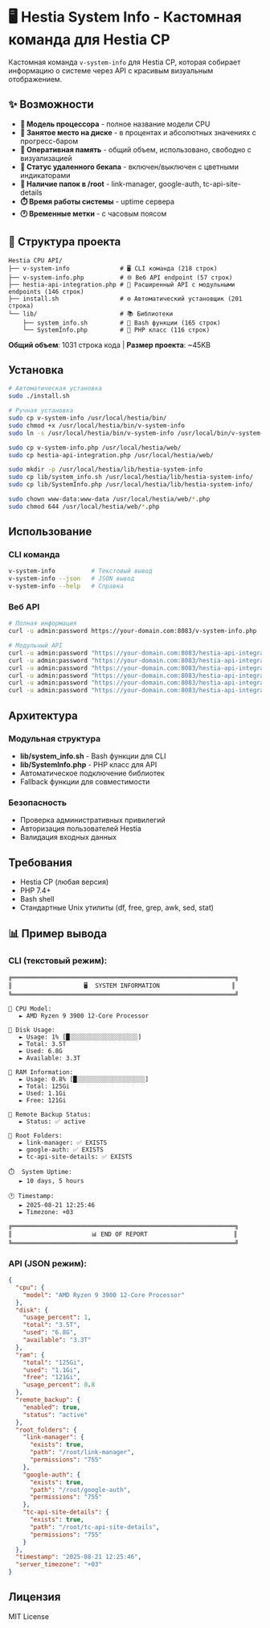# 🖥️ Hestia System Info - Кастомная команда для Hestia CP

Кастомная команда `v-system-info` для Hestia CP, которая собирает информацию о системе через API с красивым визуальным отображением.

## ✨ Возможности

- **🔧 Модель процессора** - полное название модели CPU
- **💾 Занятое место на диске** - в процентах и абсолютных значениях с прогресс-баром
- **🧠 Оперативная память** - общий объем, использовано, свободно с визуализацией
- **💾 Статус удаленного бекапа** - включен/выключен с цветными индикаторами
- **📁 Наличие папок в /root** - link-manager, google-auth, tc-api-site-details
- **⏱️ Время работы системы** - uptime сервера
- **🕐 Временные метки** - с часовым поясом

## 📁 Структура проекта

```
Hestia CPU API/
├── v-system-info              # 🖥️ CLI команда (218 строк)
├── v-system-info.php          # 🌐 Веб API endpoint (57 строк)
├── hestia-api-integration.php # 🔗 Расширенный API с модульными endpoints (146 строк)
├── install.sh                 # ⚙️ Автоматический установщик (201 строка)
└── lib/                       # 📚 Библиотеки
    ├── system_info.sh         # 🔧 Bash функции (165 строк)
    └── SystemInfo.php         # 🐘 PHP класс (116 строк)
```

**Общий объем**: 1031 строка кода | **Размер проекта**: ~45KB

## Установка

```bash
# Автоматическая установка
sudo ./install.sh

# Ручная установка
sudo cp v-system-info /usr/local/hestia/bin/
sudo chmod +x /usr/local/hestia/bin/v-system-info
sudo ln -s /usr/local/hestia/bin/v-system-info /usr/local/bin/v-system-info

sudo cp v-system-info.php /usr/local/hestia/web/
sudo cp hestia-api-integration.php /usr/local/hestia/web/

sudo mkdir -p /usr/local/hestia/lib/hestia-system-info
sudo cp lib/system_info.sh /usr/local/hestia/lib/hestia-system-info/
sudo cp lib/SystemInfo.php /usr/local/hestia/lib/hestia-system-info/

sudo chown www-data:www-data /usr/local/hestia/web/*.php
sudo chmod 644 /usr/local/hestia/web/*.php
```

## Использование

### CLI команда
```bash
v-system-info          # Текстовый вывод
v-system-info --json   # JSON вывод
v-system-info --help   # Справка
```

### Веб API
```bash
# Полная информация
curl -u admin:password https://your-domain.com:8083/v-system-info.php

# Модульный API
curl -u admin:password "https://your-domain.com:8083/hestia-api-integration.php?action=system-info"
curl -u admin:password "https://your-domain.com:8083/hestia-api-integration.php?action=cpu"
curl -u admin:password "https://your-domain.com:8083/hestia-api-integration.php?action=disk"
curl -u admin:password "https://your-domain.com:8083/hestia-api-integration.php?action=ram"
curl -u admin:password "https://your-domain.com:8083/hestia-api-integration.php?action=backup"
curl -u admin:password "https://your-domain.com:8083/hestia-api-integration.php?action=folders"
```

## Архитектура

### Модульная структура
- **lib/system_info.sh** - Bash функции для CLI
- **lib/SystemInfo.php** - PHP класс для API
- Автоматическое подключение библиотек
- Fallback функции для совместимости

### Безопасность
- Проверка административных привилегий
- Авторизация пользователей Hestia
- Валидация входных данных

## Требования

- Hestia CP (любая версия)
- PHP 7.4+
- Bash shell
- Стандартные Unix утилиты (df, free, grep, awk, sed, stat)

## 📊 Пример вывода

### CLI (текстовый режим):
```
╔══════════════════════════════════════════════════════════════╗
║                    🖥️  SYSTEM INFORMATION                    ║
╚══════════════════════════════════════════════════════════════╝

🔧 CPU Model:
   ► AMD Ryzen 9 3900 12-Core Processor

💾 Disk Usage:
   ► Usage: 1% [█░░░░░░░░░░░░░░░░░░░]
   ► Total: 3.5T
   ► Used: 6.8G
   ► Available: 3.3T

🧠 RAM Information:
   ► Usage: 0.8% [█░░░░░░░░░░░░░░░░░░░]
   ► Total: 125Gi
   ► Used: 1.1Gi
   ► Free: 121Gi

💾 Remote Backup Status:
   ► Status: ✅ active

📁 Root Folders:
   ► link-manager: ✅ EXISTS
   ► google-auth: ✅ EXISTS
   ► tc-api-site-details: ✅ EXISTS

⏱️  System Uptime:
   ► 10 days, 5 hours

🕐 Timestamp:
   ► 2025-08-21 12:25:46
   ► Timezone: +03

╔══════════════════════════════════════════════════════════════╗
║                      📊 END OF REPORT                        ║
╚══════════════════════════════════════════════════════════════╝
```

### API (JSON режим):
```json
{
  "cpu": {
    "model": "AMD Ryzen 9 3900 12-Core Processor"
  },
  "disk": {
    "usage_percent": 1,
    "total": "3.5T",
    "used": "6.8G",
    "available": "3.3T"
  },
  "ram": {
    "total": "125Gi",
    "used": "1.1Gi",
    "free": "121Gi",
    "usage_percent": 0.8
  },
  "remote_backup": {
    "enabled": true,
    "status": "active"
  },
  "root_folders": {
    "link-manager": {
      "exists": true,
      "path": "/root/link-manager",
      "permissions": "755"
    },
    "google-auth": {
      "exists": true,
      "path": "/root/google-auth",
      "permissions": "755"
    },
    "tc-api-site-details": {
      "exists": true,
      "path": "/root/tc-api-site-details",
      "permissions": "755"
    }
  },
  "timestamp": "2025-08-21 12:25:46",
  "server_timezone": "+03"
}
```

## Лицензия

MIT License
